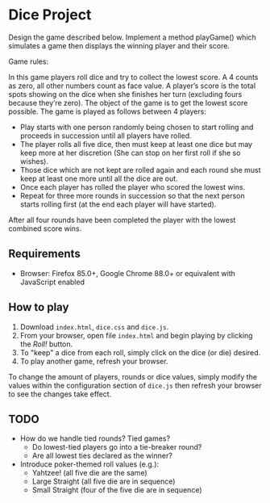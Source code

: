 # Dice Project

Design the game described below. Implement a method playGame() which simulates a game then displays the winning player and their score.

Game rules:

In this game players roll dice and try to collect the lowest score. A 4 counts as zero, all other numbers count as face value. A player’s score is the total spots showing on the dice when she finishes her turn (excluding fours because they’re zero). The object of the game is to get the lowest score possible. The game is played as follows between 4 players:

* Play starts with one person randomly being chosen to start rolling and proceeds in succession until all players have rolled.
* The player rolls all five dice, then must keep at least one dice but may keep more at her discretion (She can stop on her first roll if she so wishes).
* Those dice which are not kept are rolled again and each round she must keep at least one more until all the dice are out.
* Once each player has rolled the player who scored the lowest wins.
* Repeat for three more rounds in succession so that the next person starts rolling first (at the end each player will have started).

After all four rounds have been completed the player with the lowest combined score wins.

## Requirements
* Browser: Firefox 85.0+, Google Chrome 88.0+ or equivalent with JavaScript enabled

## How to play
1. Download `index.html`, `dice.css` and `dice.js`.
2. From your browser, open file `index.html` and begin playing by clicking the *Roll!* button.
3. To "keep" a dice from each roll, simply click on the dice (or die) desired.
4. To play another game, refresh your browser.

To change the amount of players, rounds or dice values, simply modify the values within the configuration section of `dice.js` then refresh your browser to see the changes take effect.

## TODO
* How do we handle tied rounds? Tied games?
  * Do lowest-tied players go into a tie-breaker round?
  * Are all lowest ties declared as the winner?
* Introduce poker-themed roll values (e.g.):
  * Yahtzee! (all five die are the same)
  * Large Straight (all five die are in sequence)
  * Small Straight (four of the five die are in sequence)
